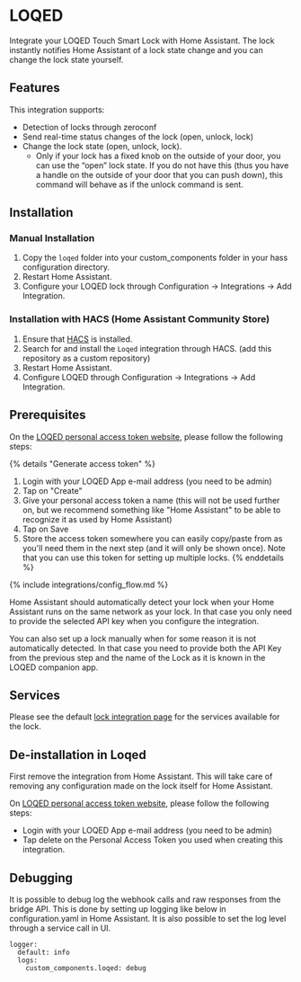 # LOQED

Integrate your LOQED Touch Smart Lock with Home Assistant. The lock instantly notifies Home Assistant of a lock state change and you can change the lock state yourself.

## Features

This integration supports:

- Detection of locks through zeroconf
- Send real-time status changes of the lock (open, unlock, lock)
- Change the lock state (open, unlock, lock).
  - Only if your lock has a fixed knob on the outside of your door, you can use the “open” lock state. If you do not have this (thus you have a handle on the outside of your door that you can push down), this command will behave as if the unlock command is sent.

## Installation

### Manual Installation

1. Copy the `loqed` folder into your custom_components folder in your hass configuration directory.
2. Restart Home Assistant.
3. Configure your LOQED lock through Configuration -> Integrations -> Add Integration.

### Installation with HACS (Home Assistant Community Store)

1. Ensure that [HACS](https://hacs.xyz/) is installed.
2. Search for and install the `Loqed` integration through HACS. (add this repository as a custom repository)
3. Restart Home Assistant.
4. Configure LOQED through Configuration -> Integrations -> Add Integration.

## Prerequisites

On the [LOQED personal access token website](https://integrations.production.loqed.com/personal-access-tokens), please follow the following steps:

{% details "Generate access token" %}

1. Login with your LOQED App e-mail address (you need to be admin)
2. Tap on "Create"
3. Give your personal access token a name (this will not be used further on, but we recommend something like "Home Assistant" to be able to recognize it as used by Home Assistant)
4. Tap on Save
5. Store the access token somewhere you can easily copy/paste from as you'll need them in the next step (and it will only be shown once). Note that you can use this token for setting up multiple locks.
   {% enddetails %}

{% include integrations/config_flow.md %}

Home Assistant should automatically detect your lock when your Home Assistant runs on the same network as your lock. In that case you only need to provide the selected API key when you configure the integration.

You can also set up a lock manually when for some reason it is not automatically detected. In that case you need to provide both the API Key from the previous step and the name of the Lock as it is known in the LOQED companion app.

## Services

Please see the default [lock integration page](/integrations/lock/) for the services available for the lock.

## De-installation in Loqed

First remove the integration from Home Assistant. This will take care of removing any configuration made on the lock itself for Home Assistant.

On [LOQED personal access token website](https://integrations.production.loqed.com/personal-access-tokens), please follow the following steps:

- Login with your LOQED App e-mail address (you need to be admin)
- Tap delete on the Personal Access Token you used when creating this integration.

## Debugging

It is possible to debug log the webhook calls and raw responses from the bridge API. This is done by setting up logging like below in configuration.yaml in Home Assistant. It is also possible to set the log level through a service call in UI.

```
logger:
  default: info
  logs:
    custom_components.loqed: debug
```
